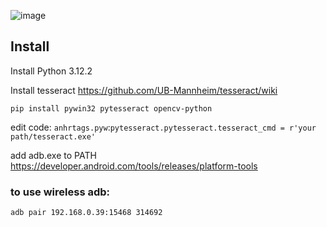 ![image](https://github.com/forxxin/Arknights_recruitment_tag/assets/165651451/d48e148c-3a14-491c-ae74-3eed0b0e807a)




## Install
Install Python 3.12.2

Install tesseract https://github.com/UB-Mannheim/tesseract/wiki

```pip install pywin32 pytesseract opencv-python```

edit code:   ```anhrtags.pyw```:```pytesseract.pytesseract.tesseract_cmd = r'your path/tesseract.exe'```

add adb.exe to PATH https://developer.android.com/tools/releases/platform-tools

### to use wireless adb:
  ```adb pair 192.168.0.39:15468 314692```
  

